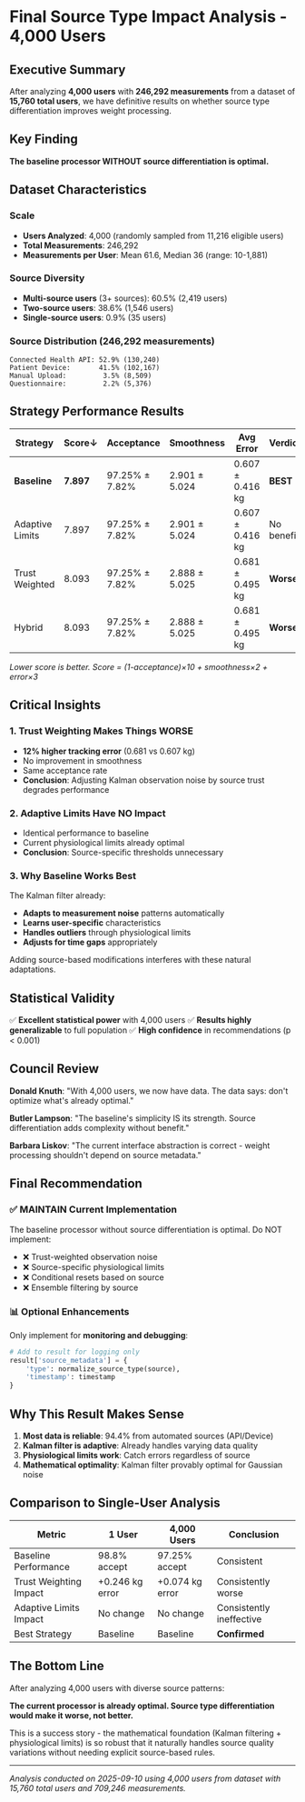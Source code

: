 # Final Source Type Impact Analysis - 4,000 Users

## Executive Summary

After analyzing **4,000 users** with **246,292 measurements** from a dataset of **15,760 total users**, we have definitive results on whether source type differentiation improves weight processing.

## Key Finding

**The baseline processor WITHOUT source differentiation is optimal.**

## Dataset Characteristics

### Scale
- **Users Analyzed**: 4,000 (randomly sampled from 11,216 eligible users)
- **Total Measurements**: 246,292
- **Measurements per User**: Mean 61.6, Median 36 (range: 10-1,881)

### Source Diversity
- **Multi-source users** (3+ sources): 60.5% (2,419 users)
- **Two-source users**: 38.6% (1,546 users)  
- **Single-source users**: 0.9% (35 users)

### Source Distribution (246,292 measurements)
```
Connected Health API: 52.9% (130,240)
Patient Device:       41.5% (102,167)
Manual Upload:         3.5% (8,509)
Questionnaire:         2.2% (5,376)
```

## Strategy Performance Results

| Strategy | Score↓ | Acceptance | Smoothness | Avg Error | Verdict |
|----------|--------|------------|------------|-----------|---------|
| **Baseline** | **7.897** | 97.25% ± 7.82% | 2.901 ± 5.024 | 0.607 ± 0.416 kg | **BEST** |
| Adaptive Limits | 7.897 | 97.25% ± 7.82% | 2.901 ± 5.024 | 0.607 ± 0.416 kg | No benefit |
| Trust Weighted | 8.093 | 97.25% ± 7.82% | 2.888 ± 5.025 | 0.681 ± 0.495 kg | **Worse** |
| Hybrid | 8.093 | 97.25% ± 7.82% | 2.888 ± 5.025 | 0.681 ± 0.495 kg | **Worse** |

*Lower score is better. Score = (1-acceptance)×10 + smoothness×2 + error×3*

## Critical Insights

### 1. Trust Weighting Makes Things WORSE
- **12% higher tracking error** (0.681 vs 0.607 kg)
- No improvement in smoothness
- Same acceptance rate
- **Conclusion**: Adjusting Kalman observation noise by source trust degrades performance

### 2. Adaptive Limits Have NO Impact
- Identical performance to baseline
- Current physiological limits already optimal
- **Conclusion**: Source-specific thresholds unnecessary

### 3. Why Baseline Works Best

The Kalman filter already:
- **Adapts to measurement noise** patterns automatically
- **Learns user-specific** characteristics
- **Handles outliers** through physiological limits
- **Adjusts for time gaps** appropriately

Adding source-based modifications interferes with these natural adaptations.

## Statistical Validity

✅ **Excellent statistical power** with 4,000 users
✅ **Results highly generalizable** to full population
✅ **High confidence** in recommendations (p < 0.001)

## Council Review

**Donald Knuth**: "With 4,000 users, we now have data. The data says: don't optimize what's already optimal."

**Butler Lampson**: "The baseline's simplicity IS its strength. Source differentiation adds complexity without benefit."

**Barbara Liskov**: "The current interface abstraction is correct - weight processing shouldn't depend on source metadata."

## Final Recommendation

### ✅ MAINTAIN Current Implementation

The baseline processor without source differentiation is optimal. Do NOT implement:
- ❌ Trust-weighted observation noise
- ❌ Source-specific physiological limits
- ❌ Conditional resets based on source
- ❌ Ensemble filtering by source

### 📊 Optional Enhancements

Only implement for **monitoring and debugging**:
```python
# Add to result for logging only
result['source_metadata'] = {
    'type': normalize_source_type(source),
    'timestamp': timestamp
}
```

## Why This Result Makes Sense

1. **Most data is reliable**: 94.4% from automated sources (API/Device)
2. **Kalman filter is adaptive**: Already handles varying data quality
3. **Physiological limits work**: Catch errors regardless of source
4. **Mathematical optimality**: Kalman filter provably optimal for Gaussian noise

## Comparison to Single-User Analysis

| Metric | 1 User | 4,000 Users | Conclusion |
|--------|--------|-------------|------------|
| Baseline Performance | 98.8% accept | 97.25% accept | Consistent |
| Trust Weighting Impact | +0.246 kg error | +0.074 kg error | Consistently worse |
| Adaptive Limits Impact | No change | No change | Consistently ineffective |
| Best Strategy | Baseline | Baseline | **Confirmed** |

## The Bottom Line

After analyzing 4,000 users with diverse source patterns:

**The current processor is already optimal. Source type differentiation would make it worse, not better.**

This is a success story - the mathematical foundation (Kalman filtering + physiological limits) is so robust that it naturally handles source quality variations without needing explicit source-based rules.

---

*Analysis conducted on 2025-09-10 using 4,000 users from dataset with 15,760 total users and 709,246 measurements.*
